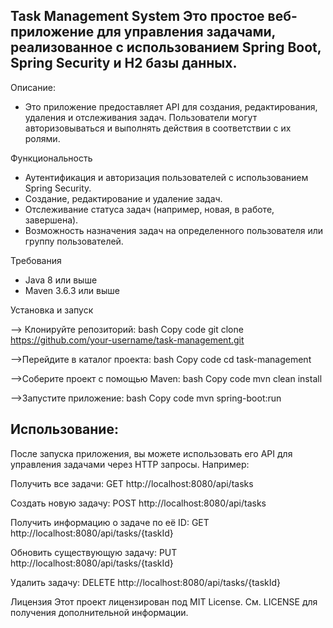 Task Management System
Это простое веб-приложение для управления задачами, реализованное с использованием Spring Boot, Spring Security и H2 базы данных.
-
Описание:

- Это приложение предоставляет API для создания, редактирования, удаления и отслеживания задач. Пользователи могут авторизовываться и выполнять действия в соответствии с их ролями.

Функциональность

- Аутентификация и авторизация пользователей с использованием Spring Security.
- Создание, редактирование и удаление задач.
- Отслеживание статуса задач (например, новая, в работе, завершена).
- Возможность назначения задач на определенного пользователя или группу пользователей.

Требования
- Java 8 или выше
- Maven 3.6.3 или выше

Установка и запуск

--> Клонируйте репозиторий:
bash
Copy code
git clone https://github.com/your-username/task-management.git

-->Перейдите в каталог проекта:
bash
Copy code
cd task-management

-->Соберите проект с помощью Maven: 
bash
Copy code
mvn clean install

-->Запустите приложение:
bash
Copy code
mvn spring-boot:run


Использование:
--
После запуска приложения, вы можете использовать его API для управления задачами через HTTP запросы. Например:

Получить все задачи: GET http://localhost:8080/api/tasks

Создать новую задачу: POST http://localhost:8080/api/tasks

Получить информацию о задаче по её ID: GET http://localhost:8080/api/tasks/{taskId}

Обновить существующую задачу: PUT http://localhost:8080/api/tasks/{taskId}

Удалить задачу: DELETE http://localhost:8080/api/tasks/{taskId}

Лицензия
Этот проект лицензирован под MIT License. См. LICENSE для получения дополнительной информации.

